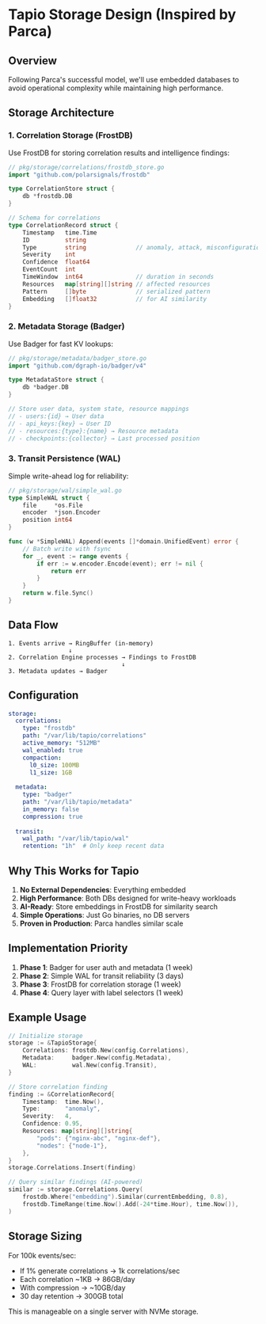 # Tapio Storage Design (Inspired by Parca)

## Overview

Following Parca's successful model, we'll use embedded databases to avoid operational complexity while maintaining high performance.

## Storage Architecture

### 1. Correlation Storage (FrostDB)

Use FrostDB for storing correlation results and intelligence findings:

```go
// pkg/storage/correlations/frostdb_store.go
import "github.com/polarsignals/frostdb"

type CorrelationStore struct {
    db *frostdb.DB
}

// Schema for correlations
type CorrelationRecord struct {
    Timestamp   time.Time
    ID          string
    Type        string              // anomaly, attack, misconfiguration
    Severity    int
    Confidence  float64
    EventCount  int
    TimeWindow  int64               // duration in seconds
    Resources   map[string][]string // affected resources
    Pattern     []byte              // serialized pattern
    Embedding   []float32           // for AI similarity
}
```

### 2. Metadata Storage (Badger)

Use Badger for fast KV lookups:

```go
// pkg/storage/metadata/badger_store.go
import "github.com/dgraph-io/badger/v4"

type MetadataStore struct {
    db *badger.DB
}

// Store user data, system state, resource mappings
// - users:{id} → User data
// - api_keys:{key} → User ID
// - resources:{type}:{name} → Resource metadata
// - checkpoints:{collector} → Last processed position
```

### 3. Transit Persistence (WAL)

Simple write-ahead log for reliability:

```go
// pkg/storage/wal/simple_wal.go
type SimpleWAL struct {
    file     *os.File
    encoder  *json.Encoder
    position int64
}

func (w *SimpleWAL) Append(events []*domain.UnifiedEvent) error {
    // Batch write with fsync
    for _, event := range events {
        if err := w.encoder.Encode(event); err != nil {
            return err
        }
    }
    return w.file.Sync()
}
```

## Data Flow

```
1. Events arrive → RingBuffer (in-memory)
                 ↓
2. Correlation Engine processes → Findings to FrostDB
                                ↓
3. Metadata updates → Badger
```

## Configuration

```yaml
storage:
  correlations:
    type: "frostdb"
    path: "/var/lib/tapio/correlations"
    active_memory: "512MB"
    wal_enabled: true
    compaction:
      l0_size: 100MB
      l1_size: 1GB
      
  metadata:
    type: "badger"
    path: "/var/lib/tapio/metadata"
    in_memory: false
    compression: true
    
  transit:
    wal_path: "/var/lib/tapio/wal"
    retention: "1h"  # Only keep recent data
```

## Why This Works for Tapio

1. **No External Dependencies**: Everything embedded
2. **High Performance**: Both DBs designed for write-heavy workloads
3. **AI-Ready**: Store embeddings in FrostDB for similarity search
4. **Simple Operations**: Just Go binaries, no DB servers
5. **Proven in Production**: Parca handles similar scale

## Implementation Priority

1. **Phase 1**: Badger for user auth and metadata (1 week)
2. **Phase 2**: Simple WAL for transit reliability (3 days)
3. **Phase 3**: FrostDB for correlation storage (1 week)
4. **Phase 4**: Query layer with label selectors (1 week)

## Example Usage

```go
// Initialize storage
storage := &TapioStorage{
    Correlations: frostdb.New(config.Correlations),
    Metadata:     badger.New(config.Metadata),
    WAL:          wal.New(config.Transit),
}

// Store correlation finding
finding := &CorrelationRecord{
    Timestamp:  time.Now(),
    Type:       "anomaly",
    Severity:   4,
    Confidence: 0.95,
    Resources: map[string][]string{
        "pods": {"nginx-abc", "nginx-def"},
        "nodes": {"node-1"},
    },
}
storage.Correlations.Insert(finding)

// Query similar findings (AI-powered)
similar := storage.Correlations.Query(
    frostdb.Where("embedding").Similar(currentEmbedding, 0.8),
    frostdb.TimeRange(time.Now().Add(-24*time.Hour), time.Now()),
)
```

## Storage Sizing

For 100k events/sec:
- If 1% generate correlations → 1k correlations/sec
- Each correlation ~1KB → 86GB/day
- With compression → ~10GB/day
- 30 day retention → 300GB total

This is manageable on a single server with NVMe storage.